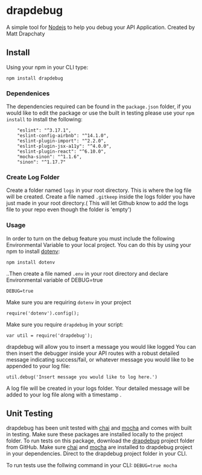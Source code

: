 # drapdebug #
A simple tool for [Nodejs](https://nodejs.org/en/) to help you debug your API Application. Created by Matt Drapchaty

## Install ##

Using your npm in your CLI type:

`npm install drapdebug`

### Dependenices ###

The dependencies required can be found in the `package.json` folder, if you would like to edit the package or use the built in testing please use your `npm install` to install the following: 

```"chai": "^3.5.0",
    "eslint": "^3.17.1",
    "eslint-config-airbnb": "^14.1.0",
    "eslint-plugin-import": "^2.2.0",
    "eslint-plugin-jsx-a11y": "^4.0.0",
    "eslint-plugin-react": "^6.10.0",
    "mocha-sinon": "^1.1.6",
    "sinon": "^1.17.7"
```

### Create Log Folder ###

Create a folder named `logs` in your root directory. This is where the log file will be created. Create a file named `.gitkeep` inside the logs folder you have just made in your root directory.( This will let Github know to add the logs file to your repo even though the folder is 'empty')



### Usage ###

In order to turn on the debug feature you must include the following Environmental Variable to your local project. You can do this by using your npm to install [dotenv](https://www.npmjs.com/package/dotenv):

`npm install dotenv`

..Then create a file named `.env` in your root directory and declare Environmental variable of DEBUG=true

`DEBUG=true`

Make sure you are requiring `dotenv` in your project 

`require('dotenv').config();` 

Make sure you require `drapdebug` in your script:

`var util = require('drapdebug');`

drapdebug will allow you to insert a message you would like logged 
You can then insert the debugger inside your API routes with a robust detailed message indicating success/fail, or whatever message you would like to be appended to your log file:

`util.debug('Insert message you would like to log here.')`

A log file will be created in your logs folder. Your detailed message will be added to your log file along with a timestamp .

## Unit Testing ##

drapdebug has been unit tested with [chai](https://www.npmjs.com/package/chai) and [mocha](https://www.npmjs.com/package/mocha) and comes with built in testing. Make sure these packages are installed locally to the project folder. To run tests on this package, download the [drapdebug](https://github.com/MDrapchaty/drapdebug) project folder from GitHub. Make sure [chai](https://www.npmjs.com/package/chai) and [mocha](https://www.npmjs.com/package/mocha) are installed to drapdebug project in your dependencies. Direct to the drapdebug project folder in your CLI.  

To run tests use the follwing command in your CLI:
`DEBUG=true mocha`

